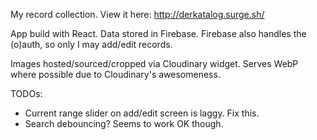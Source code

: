My record collection. View it here:
http://derkatalog.surge.sh/

App build with React. Data stored in Firebase. Firebase also handles the (o)auth, so only I may add/edit records.

Images hosted/sourced/cropped via Cloudinary widget. Serves WebP where possible due to Cloudinary's awesomeness.

TODOs:

* Current range slider on add/edit screen is laggy. Fix this.
* Search debouncing? Seems to work OK though.
